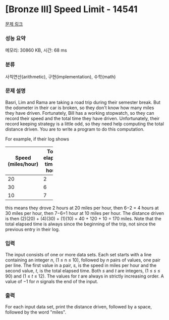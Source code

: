 # [Bronze III] Speed Limit - 14541 

[문제 링크](https://www.acmicpc.net/problem/14541) 

### 성능 요약

메모리: 30860 KB, 시간: 68 ms

### 분류

사칙연산(arithmetic), 구현(implementation), 수학(math)

### 문제 설명

<p>Basri, Lim and Rama are taking a road trip during their semester break. But the odometer in their car is broken, so they don't know how many miles they have driven. Fortunately, Bill has a working stopwatch, so they can record their speed and the total time they have driven. Unfortunately, their record keeping strategy is a little odd, so they need help computing the total distance driven. You are to write a program to do this computation.</p>

<p>For example, if their log shows</p>

<table class="table table-bordered" style="width:30%">
	<thead>
		<tr>
			<th>Speed (miles/hour)</th>
			<th>Total elapsed time in hours</th>
		</tr>
	</thead>
	<tbody>
		<tr>
			<td>20</td>
			<td>2</td>
		</tr>
		<tr>
			<td>30</td>
			<td>6</td>
		</tr>
		<tr>
			<td>10</td>
			<td>7</td>
		</tr>
	</tbody>
</table>

<p>this means they drove 2 hours at 20 miles per hour, then 6−2 = 4 hours at 30 miles per hour, then 7−6=1 hour at 10 miles per hour. The distance driven is then (2)(20) + (4)(30) + (1)(10) = 40 + 120 + 10 = 170 miles. Note that the total elapsed time is always since the beginning of the trip, not since the previous entry in their log.</p>

### 입력 

 <p>The input consists of one or more data sets. Each set starts with a line containing an integer <em>n</em>, (1 ≤ n ≤ 10), followed by <em>n</em> pairs of values, one pair per line. The first value in a pair, <em>s</em>, is the speed in miles per hour and the second value, <em>t</em>, is the total elapsed time. Both <em>s</em> and <em>t</em> are integers, (1 ≤ <em>s</em> ≤ 90) and (1 ≤ <em>t</em> ≤ 12).  The values for <em>t</em> are always in strictly increasing order. A value of −1 for <em>n</em> signals the end of the input.</p>

### 출력 

 <p>For each input data set, print the distance driven, followed by a space, followed by the word "miles".</p>

